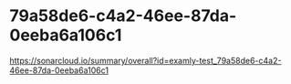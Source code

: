 # 79a58de6-c4a2-46ee-87da-0eeba6a106c1
https://sonarcloud.io/summary/overall?id=examly-test_79a58de6-c4a2-46ee-87da-0eeba6a106c1
